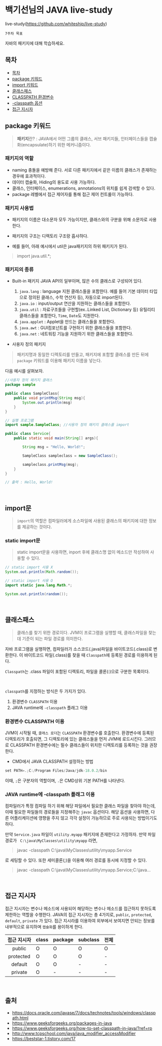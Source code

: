 # 백기선님의 JAVA live-study

live-study(https://github.com/whiteship/live-study)

`7주차 목표`

자바의 패키지에 대해 학습하세요.

## 목차
<!-- TOC -->

- [목차](#목차)
- [package 키워드](#package-키워드)
- [import 키워드](#import-키워드)
- [클래스패스](#클래스패스)
- [CLASSPATH 환경변수](#CLASSPATH-환경변수)
- [-classpath 옵션](#-classpath-옵션)
- [접근 지시자](#접근-지시자)

## package 키워드
> **패키지**란? : JAVA에서 어떤 그룹의 클래스, 서브 패키지들, 인터페이스들을 캡슐화(encapsulate)하기 위한 메커니즘이다.

### 패키지의 역할
* naming 충돌을 예방해 준다. 서로 다른 패키지에서 같은 이름의 클래스가 존재하는 경우에 효과적이다.
* 데이터 캡슐화, Hiding의 용도로 사용 가능하다.
* 클래스, 인터페이스, enumerations, annotations의 위치를 쉽게 검색할 수 있다.
* package 레벨에서 접근 제어자를 통해 접근 제어 컨트롤이 가능하다.

### 패키지 사용법

* 패키지의 이름은 대소문자 모두 가능이지만, 클래스와의 구분을 위해 소문자로 사용한다.

* 패키지의 구조는 디렉토리 구조랑 흡사하다.

* 예를 들어, 아래 예시에서 util은 java패키지의 하위 패키지가 된다.
>import java.util.*;


### 패키지의 종류

* Built-in 패키지
JAVA API의 일부이며, 많은 수의 클래스로 구성되어 있다.
    1) `java.lang` : language 지원 클래스들을 포함한다. 예를 들어 기본 데이터 타입으로 정의된 클래스, 수학 연산자 등), 자동으로 import된다.
    2) `java.io` : input/output 연산을 지원하는 클래스들을 포함한다.
    3) `java.util` : 자료구조들을 구현할(ex..Linked List, Dictionary 등) 유틸리티 클래스들을 포함한다, `Time`, `Date`도 지원한다.
    4) `java.applet` : Applet을 만드는 클래스들을 포함한다.
    5) `java.awt` : GUI컴포넌트를 구현하기 위한 클래스들을 포함한다.
    6) `java.net` : 네트워킹 기능을 지원하기 위한 클래스들을 포함한다.

* 사용자 정의 패키지

> 패키지명과 동일한 디렉토리를 만들고, 패키지에 포함할 클래스를 만든 뒤에 `package` 키워드를 이용해 패키지 이름을 넣는다.

다음 예시를 살펴보자.

~~~java 
//사용자 정의 패키지 클래스
package sample

public class SampleClass{
    public void printMsg(String msg){
        System.out.println(msg)
    }
}

// 실행 프로그램
import sample.SampleClass; //사용자 정의 패키지 클래스를 import

public class Service{
    public static void main(String[] args){

        String msg = "Hello, World!";

        SampleClass sampleclass = new SampleClass();

        sampleclass.printMsg(msg);
    }
}

// 출력 : Hello, World!
~~~

<br>

## import문

> `import`의 역할은 컴파일러에게 소스파일에 사용된 클래스의 패키지에 대한 정보를 제공하는 것이다.

### static import문 
> static import문을 사용하면, inport 후에 클래스명 없이 메소드만 작성하여 사용할 수 있다. 

~~~java
// static import 사용 X
System.out.println(Math.random());

// static import 사용 O
import static java.lang.Math.*;

System.out.println(random());
~~~

<br>

## 클래스패스
> 클래스를 찾기 위한 경로이다. JVM이 프로그램을 실행할 때, 클래스파일을 찾는 데 기준이 되는 파일 경로를 의미한다.

자바 프로그램을 실행하면, 컴파일러가 소스코드(.java)파일을 바이트코드(.class)로 변환한다. 이 바이트코드 파일(.class)를 찾을 때 `Classpath`에 등록된 경로를 이용하게 된다. 

`Classpath`는 .class 파일이 포함된 디렉토리, 파일을 콜론(:)으로 구분한 목록이다.

<br>

`classpath`를 지정하는 방식은 두 가지가 있다.
1) 환경변수 `CLASSPATH` 이용
2) JAVA runtime에 `-classpath` 플래그 이용

### 환경변수 CLASSPATH 이용

JVM이 시작될 때, `클래스 로더`는 `CLASSPATH` 환경변수를 호출한다. 환경변수에 등록된 디렉토리가 호출되면, 그 디렉토리에 있는 클래스들을 먼저 JVM에 로드시킨다. 그러므로 CLASSPATH 환경변수에는 필수 클래스들이 위치한 디렉토리를 등록하는 것을 권장한다.

* CMD에서 JAVA CLASSPATH 설정하는 방법

~~~java
set PATH=.;C:/Program Files/Java/jdk-18.0.2/bin
~~~

이때, `;`은 구분자의 역할이며, `.`은 CMD상위 기본 PATH를 나타낸다.

### JAVA runtime에 -classpath 플래그 이용

컴파일러가 특정 컴파일 하기 위해 해당 파일에서 필요한 클래스 파일을 찾아야 하는데, 이때 필요한 파일들의 경로들을 지정해주는 `javac` 옵션이다. 해당 옵션을 사용하면, 다른 어플리케이션에 영향을 주지 않고 각각 설정이 가능하므로 주로 사용되는 방법이기도 하다.

만약 `Service.java` 파일이 `utility.myapp` 패키지에 존재한다고 가정하자. 만약 파일 경로가 ` C:\java\MyClasses\utility\myapp` 라면, 

> javac -classpath C:\java\MyClasses\utility\myapp.Service

로 세팅할 수 있다. 또한 세미콜론(;)을 이용해 여러 경로를 동시에 지정할 수 있다.

> javac -classpath C:\java\MyClasses\utility\myapp.Service;C:\java\...

<br>

## 접근 지시자

접근 지시자는 변수나 메소드에 사용되어 해당하는 변수나 메소드를 접근하지 못하도록 제한하는 역할을 수행한다.
JAVA의 접근 지시자는 총 4가지로, `public`, `protected`, `default`, `private` 가 있다.
접근 지시라를 이용하여 외부에서 보여지면 안되는 정보를 내부적으로 유지하며 `캡슐화`를 용이하게 한다.

|접근 지시자|class|package|subclass|전체|
|:---:|---|---|---|---|
|public|O|O|O|O|
|protected|O|O|O|-|
|default|O|O|-|-|
|private|O|-|-|-|

<br>

## 출처
* https://docs.oracle.com/javase/7/docs/technotes/tools/windows/classpath.html
* https://www.geeksforgeeks.org/packages-in-java
* https://www.geeksforgeeks.org/how-to-set-classpath-in-java/?ref=rp
* http://www.tcpschool.com/java/java_modifier_accessModifier
* https://beststar-1.tistory.com/17